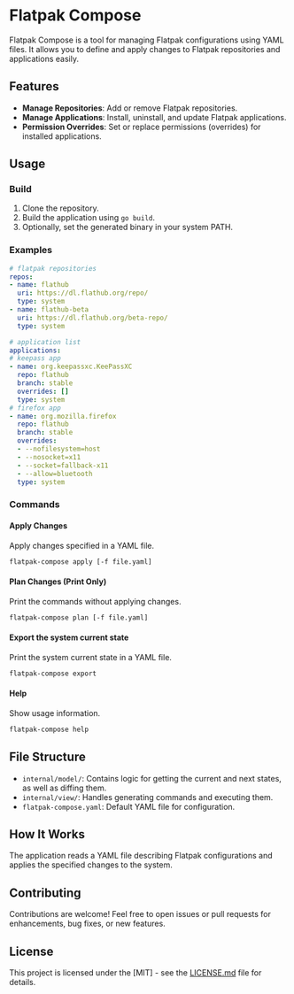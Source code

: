 # Flatpak Compose

Flatpak Compose is a tool for managing Flatpak configurations using YAML files. It allows you to define and apply changes to Flatpak repositories and applications easily.

## Features

- **Manage Repositories**: Add or remove Flatpak repositories.
- **Manage Applications**: Install, uninstall, and update Flatpak applications.
- **Permission Overrides**: Set or replace permissions (overrides) for installed applications.

## Usage

### Build 

1. Clone the repository.
2. Build the application using `go build`.
3. Optionally, set the generated binary in your system PATH.

### Examples
```yaml
# flatpak repositories
repos:
- name: flathub
  uri: https://dl.flathub.org/repo/
  type: system
- name: flathub-beta
  uri: https://dl.flathub.org/beta-repo/
  type: system

# application list
applications:
# keepass app
- name: org.keepassxc.KeePassXC
  repo: flathub
  branch: stable
  overrides: []
  type: system
# firefox app
- name: org.mozilla.firefox
  repo: flathub
  branch: stable
  overrides:
  - --nofilesystem=host
  - --nosocket=x11
  - --socket=fallback-x11
  - --allow=bluetooth
  type: system 

```

### Commands

#### Apply Changes
Apply changes specified in a YAML file.
```bash
flatpak-compose apply [-f file.yaml]
```

#### Plan Changes (Print Only)
Print the commands without applying changes.
```bash
flatpak-compose plan [-f file.yaml]
```

#### Export the system current state
Print the system current state in a YAML file.
```bash
flatpak-compose export
```

#### Help
Show usage information.
```bash
flatpak-compose help
```

## File Structure

- `internal/model/`: Contains logic for getting the current and next states, as well as diffing them.
- `internal/view/`: Handles generating commands and executing them.
- `flatpak-compose.yaml`: Default YAML file for configuration.

## How It Works

The application reads a YAML file describing Flatpak configurations and applies the specified changes to the system.

## Contributing

Contributions are welcome! Feel free to open issues or pull requests for enhancements, bug fixes, or new features.

## License

This project is licensed under the [MIT] - see the [LICENSE.md](LICENSE.md) file for details.


